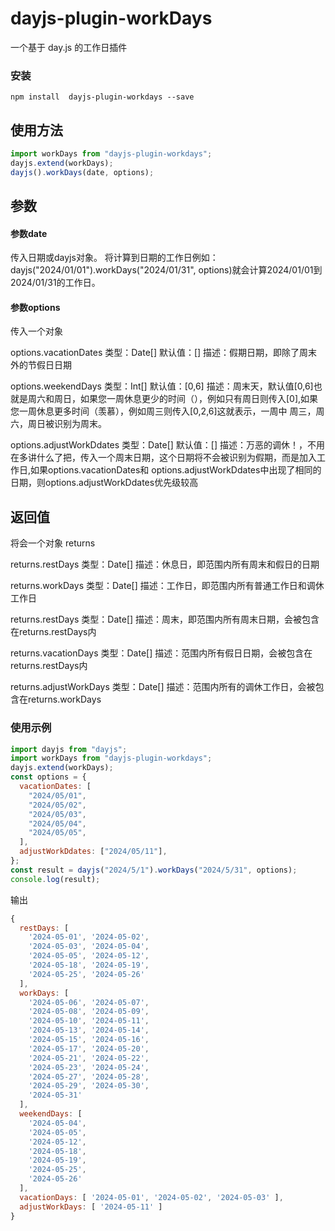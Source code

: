 # dayjs-plugin-workDays

一个基于 day.js 的工作日插件

### 安装

```console
npm install  dayjs-plugin-workdays --save
```

## 使用方法
```js
import workDays from "dayjs-plugin-workdays";
dayjs.extend(workDays);
dayjs().workDays(date, options);
```

## 参数

#### 参数date
传入日期或dayjs对象。
将计算到日期的工作日例如：dayjs("2024/01/01").workDays("2024/01/31", options)就会计算2024/01/01到2024/01/31的工作日。

#### 参数options
传入一个对象

 options.vacationDates
 类型：Date[] 
 默认值：[]
 描述：假期日期，即除了周末外的节假日日期
 
 options.weekendDays
 类型：Int[]
 默认值：[0,6]
 描述：周末天，默认值[0,6]也就是周六和周日，如果您一周休息更少的时间（），例如只有周日则传入[0],如果您一周休息更多时间（羡慕），例如周三则传入[0,2,6]这就表示，一周中 周三，周六，周日被识别为周末。

 options.adjustWorkDdates
 类型：Date[] 
 默认值：[]
 描述：万恶的调休！，不用在多讲什么了把，传入一个周末日期，这个日期将不会被识别为假期，而是加入工作日,如果options.vacationDates和 options.adjustWorkDdates中出现了相同的日期，则options.adjustWorkDdates优先级较高

       

## 返回值
将会一个对象 returns

returns.restDays
类型：Date[] 
描述：休息日，即范围内所有周末和假日的日期

returns.workDays
类型：Date[] 
描述：工作日，即范围内所有普通工作日和调休工作日


returns.restDays
类型：Date[]
描述：周末，即范围内所有周末日期，会被包含在returns.restDays内

returns.vacationDays
类型：Date[]
描述：范围内所有假日日期，会被包含在returns.restDays内


returns.adjustWorkDays
类型：Date[]
描述：范围内所有的调休工作日，会被包含在returns.workDays



### 使用示例

```js
import dayjs from "dayjs";
import workDays from "dayjs-plugin-workdays";
dayjs.extend(workDays);
const options = {
  vacationDates: [
    "2024/05/01",
    "2024/05/02",
    "2024/05/03",
    "2024/05/04",
    "2024/05/05",
  ],
  adjustWorkDdates: ["2024/05/11"],
};
const result = dayjs("2024/5/1").workDays("2024/5/31", options);
console.log(result);
```

输出

```js
{
  restDays: [
    '2024-05-01', '2024-05-02',
    '2024-05-03', '2024-05-04',
    '2024-05-05', '2024-05-12',
    '2024-05-18', '2024-05-19',
    '2024-05-25', '2024-05-26'
  ],
  workDays: [
    '2024-05-06', '2024-05-07',
    '2024-05-08', '2024-05-09',
    '2024-05-10', '2024-05-11',
    '2024-05-13', '2024-05-14',
    '2024-05-15', '2024-05-16',
    '2024-05-17', '2024-05-20',
    '2024-05-21', '2024-05-22',
    '2024-05-23', '2024-05-24',
    '2024-05-27', '2024-05-28',
    '2024-05-29', '2024-05-30',
    '2024-05-31'
  ],
  weekendDays: [
    '2024-05-04',
    '2024-05-05',
    '2024-05-12',
    '2024-05-18',
    '2024-05-19',
    '2024-05-25',
    '2024-05-26'
  ],
  vacationDays: [ '2024-05-01', '2024-05-02', '2024-05-03' ],
  adjustWorkDays: [ '2024-05-11' ]
}
```
